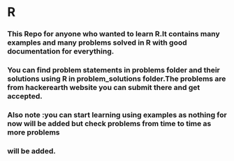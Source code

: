 # R
### This Repo for anyone who wanted to learn R.It contains many examples and many problems solved in R with good documentation for everything.
### You can find problem statements in problems folder and their solutions using R in problem_solutions folder.The problems are from hackerearth website you can submit there and get accepted.
### Also note :you can start learning using examples as nothing for now will be added but check problems from time to time as more problems 
### will be added.
